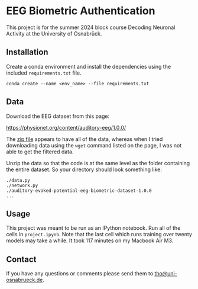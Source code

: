 # EEG Biometric Authentication

This project is for the summer 2024 block course Decoding Neuronal Activity at the University of Osnabrück. 

## Installation
Create a conda environment and install the dependencies using the included `requirements.txt` file.

```
conda create --name <env_name> --file requirements.txt
```

## Data

Download the EEG dataset from this page:

https://physionet.org/content/auditory-eeg/1.0.0/

The [zip file](https://physionet.org/static/published-projects/auditory-eeg/auditory-evoked-potential-eeg-biometric-dataset-1.0.0.zip) appears to have all of the data, whereas when I tried downloading data using the `wget` command listed on the page, I was not able to get the filtered data.

Unzip the data so that the code is at the same level as the folder containing the entire dataset. So your directory should look something like:

```
./data.py
./network.py
./auditory-evoked-potential-eeg-biometric-dataset-1.0.0
...
```

## Usage

This project was meant to be run as an IPython notebook. Run all of the cells in `project.ipynb`. Note that the last cell which runs training over twenty models may take a while. It took 117 minutes on my Macbook Air M3.

## Contact

If you have any questions or comments please send them to tho@uni-osnabrueck.de.